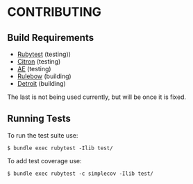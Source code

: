 # CONTRIBUTING


## Build Requirements

* [Rubytest](http://rubyworks.github.com/rubytest) (testing))
* [Citron](http://rubyworks.github.com/citron) (testing)
* [AE](http://rubyworks.github.com/ae) (testing)
* [Rulebow](http://detroit.github.com/rulebow) (building)
* [Detroit](http://detroit.github.com/detroit) (building)

The last is not being used currently, but will be once it is fixed.


## Running Tests

To run the test suite use:

    $ bundle exec rubytest -Ilib test/

To add test coverage use:

    $ bundle exec rubytest -c simplecov -Ilib test/



